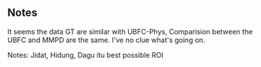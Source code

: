 ## Notes

It seems the data GT are similar with UBFC-Phys, Comparision between the UBFC and MMPD are the same. I've no clue what's going on.

Notes:
Jidat, Hidung, Dagu itu best possible ROI
